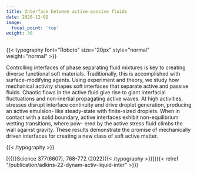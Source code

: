 ```yaml
---
title: Interface between active-passive fluids
date: 2020-12-02
image:
  focal_point: 'top'
weight: 30
---
```


{{< typography font="Roboto" size="20px" style="normal" weight="normal" >}}

 Controlling interfaces of phase separating fluid mixtures is key to creating diverse functional soft materials. Traditionally, this is accomplished with surface-modifying agents. Using experiment and theory, we study how mechanical activity shapes soft interfaces that separate active and passive fluids. Chaotic flows in the active fluid give rise to giant interfacial fluctuations and non-inertial propagating active waves. At high activities, stresses disrupt interface continuity and drive droplet generation, producing an active emulsion- like steady-state with finite-sized droplets. When in contact with a solid boundary, active interfaces exhibit non-equilibrium wetting transitions, where pow- ered by the active stress fluid climbs the wall against gravity. These results demonstrate the promise of mechanically driven interfaces for creating a new class of soft active matter.
 
{{< /typography >}}


[{{<typography font="Roboto" size="18px" style="normal" weight="normal" >}}Science 377(6607), 768-772 (2022){{< /typography >}}]({{< relref "/publication/adkins-22-dynam-activ-liquid-inter" >}})

<br />

<!--more-->

